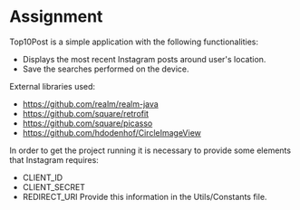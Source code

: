# Assignment
Top10Post is a simple application with the following functionalities:
- Displays the most recent Instagram posts around user's location.
- Save the searches performed on the device.

External libraries used:
- https://github.com/realm/realm-java
- https://github.com/square/retrofit
- https://github.com/square/picasso
- https://github.com/hdodenhof/CircleImageView

In order to get the project running it is necessary to provide some elements that Instagram requires: 
- CLIENT_ID
- CLIENT_SECRET
- REDIRECT_URI
Provide this information in the Utils/Constants file.


